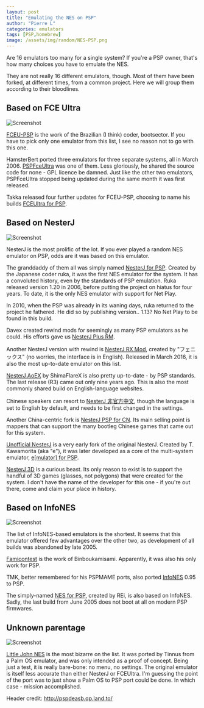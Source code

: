 ```yaml
---
layout: post
title: "Emulating the NES on PSP"
author: "Pierre L"
categories: emulators
tags: [PSP,homebrew]
image: /assets/img/random/NES-PSP.png
---
```


Are 16 emulators too many for a single system? If you're a PSP owner, that's how many choices you have to emulate the NES.

They are not really 16 different emulators, though. Most of them have been forked, at different times, from a common project. Here we will group them according to their bloodlines. 

## Based on FCE Ultra

![Screenshot](https://github.com/PSP-Archive/PSP-Archive.github.io/raw/gh-pages/assets/img/icon0/FCEUltra.PNG)

[FCEU-PSP](https://archive.org/details/fceu-psp.7z) is the work of the Brazilian (I think) coder, bootsector. If you have to pick only one emulator from this list, I see no reason not to go with this one. 

HamsterBert ported three emulators for three separate systems, all in March 2006. [PSPFceUltra](https://archive.org/details/pspfceultra_rls_2.7z) was one of them. Less gloriously, he shared the source code for none - GPL licence be damned. Just like the other two emulators, PSPFceUltra stopped being updated during the same month it was first released.

Takka released four further updates for FCEU-PSP, choosing to name his builds [FCEUltra for PSP](https://archive.org/details/fceultra-j.-7z).

## Based on NesterJ

![Screenshot](https://github.com/PSP-Archive/PSP-Archive.github.io/raw/gh-pages/assets/img/icon0/NesterJ_icon01_tg.png)

NesterJ is the most prolific of the lot. If you ever played a random NES emulator on PSP, odds are it was based on this emulator.

The granddaddy of them all was simply named [NesterJ for PSP](https://archive.org/details/nester-j-v-1-20beta-2.7z). Created by the Japanese coder ruka, it was the first NES emulator for the system. It has a convoluted history, even by the standards of PSP emulation. Ruka released version 1.20 in 2006, before putting the project on hiatus for four years. To date, it is the only NES emulator with support for Net Play. 

In 2010, when the PSP was already in its waning days, ruka returned to the project he fathered. He did so by publishing version.. 1.13? No Net Play to be found in this build. 

Davex created rewind mods for seemingly as many PSP emulators as he could. His efforts gave us [NesterJ Plus RM](https://archive.org/details/nester-p.-7z_202106).

Another NesterJ version with rewind is [NesterJ RX Mod](https://archive.org/details/nester-j-112-rx-mod-20160324.7z), created by "フェニックス" (no worries, the interface is in English). Released in March 2016, it is also the most up-to-date emulator on this list.

[NesterJ AoEX](https://archive.org/details/nintendo-nester-j-ao-ex-r-3.7z) by ShimaFlareX is also pretty up-to-date - by PSP standards. The last release (R3) came out only nine years ago. This is also the most commonly shared build on English-language websites.

Chinese speakers can resort to [NesterJ 非官方中文](https://archive.org/details/nester-p.-7z), though the language is set to English by default, and needs to be first changed in the settings.

Another China-centric fork is [NesterJ PSP for CN](https://archive.org/details/nester-j-0.3cn.-7z). Its main selling point is mappers that can support the many bootleg Chinese games that came out for this system.

[Unofficial NesterJ](https://archive.org/details/uo_nj2.7z) is a very early fork of the original NesterJ. Created by T. Kawamorita (aka "e"), it was later developed as a core of the multi-system emulator, [e[mulator] for PSP](https://archive.org/details/emulator_082f.7z).

[NesterJ 3D](https://archive.org/details/nester-j-3-d-a.-7z) is a curious beast. Its only reason to exist is to support the handful of 3D games (glasses, not polygons) that were created for the system. I don't have the name of the developer for this one - if you're out there, come and claim your place in history.

## Based on InfoNES

![Screenshot](https://github.com/PSP-Archive/PSP-Archive.github.io/raw/gh-pages/assets/img/icon0/NES_icon01_tg.png)

The list of InfoNES-based emulators is the shortest. It seems that this emulator offered few advantages over the other two, as development of all builds was abandoned by late 2005.

[Famicontest](https://archive.org/details/famicontest031.7z) is the work of Binboukamisami. Apparently, it was also his only work for PSP. 

TMK, better remembered for his PSPMAME ports, also ported [InfoNES](https://archive.org/details/info-nes-r-03.7z) 0.95 to PSP.

The simply-named [NES for PSP](https://archive.org/details/nes-05.7z), created by REi, is also based on InfoNES. Sadly, the last build from June 2005 does not boot at all on modern PSP firmwares.

## Unknown parentage

![Screenshot](https://github.com/PSP-Archive/PSP-Archive.github.io/raw/gh-pages/assets/img/icon0/icon0_missing.png)

[Little John NES](https://archive.org/details/lj-nes-psp.7z) is the most bizarre on the list. It was ported by Tinnus from a Palm OS emulator, and was only intended as a proof of concept. Being just a test, it is really bare-bone: no menu, no settings. The original emulator is itself less accurate than either NesterJ or FCEUltra. I'm guessing the point of the port was to just show a Palm OS to PSP port could be done. In which case - mission accomplished.

Header credit: http://pspdeasb.qp.land.to/